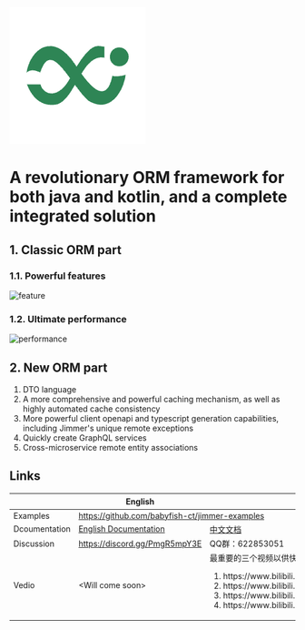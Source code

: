 
[![logo](logo.png)](https://babyfish-ct.github.io/jimmer/)

# A revolutionary ORM framework for both java and kotlin, and a complete integrated solution

## 1. Classic ORM part

### 1.1. Powerful features
![feature](./feature.svg)

### 1.2. Ultimate performance
![performance](./performance.jpg)

## 2. New ORM part

1. DTO language
2. A more comprehensive and powerful caching mechanism, as well as highly automated cache consistency
3. More powerful client openapi and typescript generation capabilities, including Jimmer's unique remote exceptions
4. Quickly create GraphQL services
5. Cross-microservice remote entity associations

## Links

<table>
<thead>
<tr>
<th></th>
<th>English</th>
<th>中文</th>
</tr>
</thead>
<tr>
<td>Examples</td>
<td colspan="2">
<a href="https://github.com/babyfish-ct/jimmer-examples">https://github.com/babyfish-ct/jimmer-examples</a>
</td>
</tr>
<tr>
<td>Dcoumentation</td>
<td>
<a href="https://babyfish-ct.github.io/jimmer-doc/">English Documentation
</td>
<td>
<a href="https://babyfish-ct.github.io/jimmer-doc/zh">中文文档</a>
</td>
</tr>
<tr>
<td>Discussion</td>
<td><a href="https://discord.gg/PmgR5mpY3E">https://discord.gg/PmgR5mpY3E</a></td>
<td>QQ群：622853051</td>
</tr>
<tr>
<td>Vedio</td>
<td>&lt;Will come soon&gt;</td>
<td>
最重要的三个视频以供快速了解，请按顺序观看
<ol>
<li>https://www.bilibili.com/video/BV1yG411B74x</li>
<li>https://www.bilibili.com/video/BV1rc411x71Q</li>
<li>https://www.bilibili.com/video/BV1a94y1u7XT</li>
<li>https://www.bilibili.com/video/BV1jypxeEEuF</li>
</ol>
</td>
</tr>
</table>
